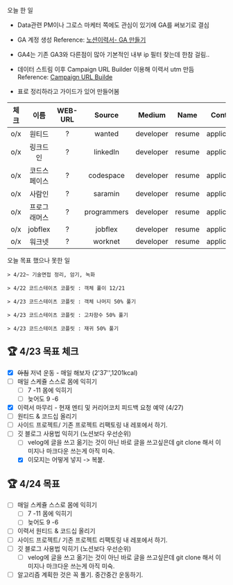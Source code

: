 오늘 한 일

- Data관련 PM이나 그로스 마케터 쪽에도 관심이 있기에 GA를 써보기로 결심
- GA 계정 생성
  Reference: [노션이력서- GA 만들기](https://romantech.net/1072)
- GA4는 기존 GA3와 다른점이 많아 기본적인 내부 ip 필터 찾는데 한참 걸림..
- 데이터 스트림 이후 Campaign URL Builder 이용해 이력서 utm 만듬
  Reference: [Campaign URL Builde](https://ga-dev-tools.web.app/campaign-url-builder/)

- 표로 정리하라고 가이드가 있어 만들어봄

| 체크 |     이름     | WEB-URL |   Source    |  Medium   |  Name  |   Content   | Bityly | 비고 | 결과 |
| :--: | :----------: | :-----: | :---------: | :-------: | :----: | :---------: | :----: | :--: | :--: |
| o/x  |    원티드    |    ?    |   wanted    | developer | resume | application |   X    |  ?   |  ?   |
| o/x  |   링크드인   |    ?    |  linkedIn   | developer | resume | application |   X    |  ?   |  ?   |
| o/x  | 코드스페이스 |    ?    |  codespace  | developer | resume | application |   X    |  ?   |  ?   |
| o/x  |    사람인    |    ?    |   saramin   | developer | resume | application |   X    |  ?   |  ?   |
| o/x  | 프로그래머스 |    ?    | programmers | developer | resume | application |   X    |  ?   |  ?   |
| o/x  |   jobflex    |    ?    |   jobflex   | developer | resume | application |   X    |  ?   |  ?   |
| o/x  |    워크넷    |    ?    |   worknet   | developer | resume | application |   X    |  ?   |  ?   |

오늘 목표 했으나 못한 일

```
> 4/22~ 기술면접 정리, 암기, 녹화

> 4/22 코드스테이츠 코플릿 : 객체 풀이 12/21

> 4/23 코드스테이츠 코플릿 : 객체 나머지 50% 풀기

> 4/23 코드스테이츠 코플릿 : 고차함수 50% 풀기

> 4/23 코드스테이츠 코플릿 : 재귀 50% 풀기
```

## 🏆 4/23 목표 체크

- [x] ~~아침~~ 저녁 운동 - 매일 해보자 (2'37'',1201kcal)
- [ ] 매일 스케쥴 스스로 몸에 익히기
  - [ ] 7 -11 몸에 익히기
  - [ ] 늦어도 9 -6
- [x] 이력서 마무리 - 현재 멘티 및 커리어코치 피드백 요청 예약 (4/27)
- [ ] 원티드 & 코드십 올리기
- [ ] 사이드 프로젝트/ 기존 프로젝트 리팩토링 내 레포에서 하기.
- [ ] 깃 블로그 사용법 익히기 (노션보다 우선순위)
  - [ ] velog에 글을 쓰고 옮기는 것이 아닌 바로 글을 쓰고싶은데 git clone 해서 이미지나 마크다운 쓰는게 아직 미숙.
  - [x] 이모지는 어떻게 넣지 -> 복붙.

## 🏆 4/24 목표

- [ ] 매일 스케쥴 스스로 몸에 익히기
  - [ ] 7 -11 몸에 익히기
  - [ ] 늦어도 9 -6
- [ ] 이력서 원티드 & 코드십 올리기
- [ ] 사이드 프로젝트/ 기존 프로젝트 리팩토링 내 레포에서 하기.
- [ ] 깃 블로그 사용법 익히기 (노션보다 우선순위)
  - [ ] velog에 글을 쓰고 옮기는 것이 아닌 바로 글을 쓰고싶은데 git clone 해서 이미지나 마크다운 쓰는게 아직 미숙.
- [ ] 알고리즘 계획한 것은 꼭 풀기. 중간중간 운동하기.
